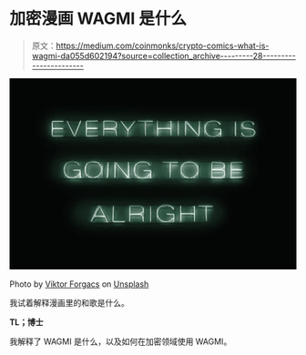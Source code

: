 # 加密漫画 WAGMI 是什么

> 原文：<https://medium.com/coinmonks/crypto-comics-what-is-wagmi-da055d602194?source=collection_archive---------28----------------------->

![](img/63d6c3d0ee405f1bfb1be9a09457ce81.png)

Photo by [Viktor Forgacs](https://unsplash.com/@sonance?utm_source=unsplash&utm_medium=referral&utm_content=creditCopyText) on [Unsplash](https://unsplash.com/s/photos/alright?utm_source=unsplash&utm_medium=referral&utm_content=creditCopyText)

我试着解释漫画里的和歌是什么。

**TL；博士**

我解释了 WAGMI 是什么，以及如何在加密领域使用 WAGMI。